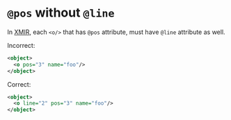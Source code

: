 # `@pos` without `@line`

In [XMIR], each `<o/>` that has `@pos` attribute, must have `@line` attribute
as well.

Incorrect:

```xml
<object>
  <o pos="3" name="foo"/>
</object>
```

Correct:

```xml
<object>
  <o line="2" pos="3" name="foo"/>
</object>
```

[XMIR]: https://news.eolang.org/2022-11-25-xmir-guide.html
